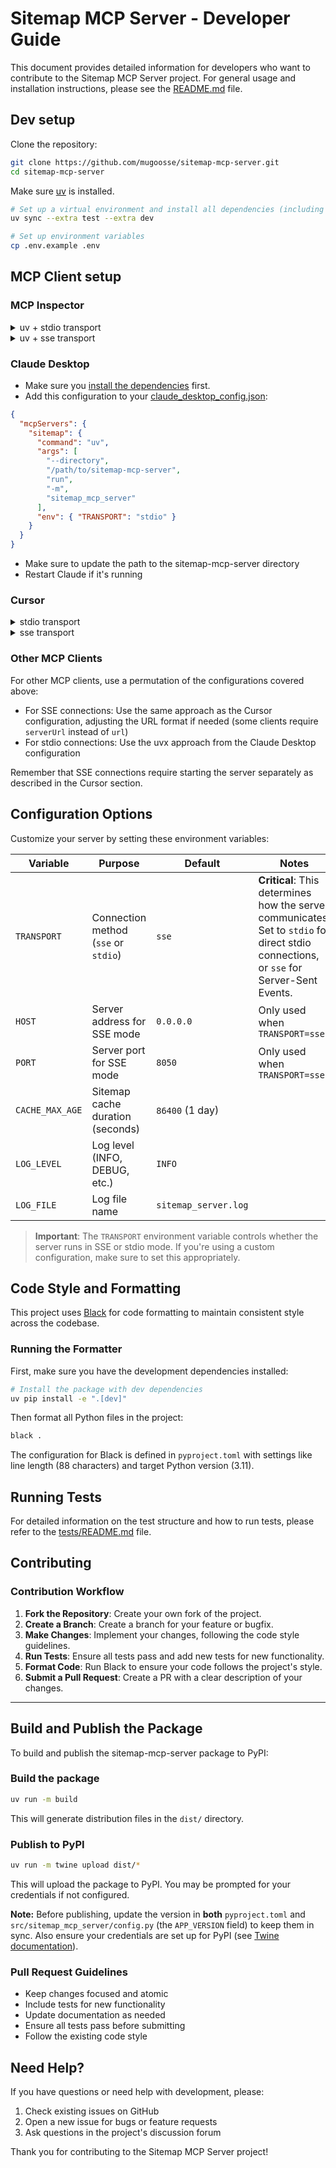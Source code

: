 # Sitemap MCP Server - Developer Guide

This document provides detailed information for developers who want to contribute to the Sitemap MCP Server project. For general usage and installation instructions, please see the [README.md](README.md) file.

## Dev setup

Clone the repository:
```bash
git clone https://github.com/mugoosse/sitemap-mcp-server.git
cd sitemap-mcp-server
```

Make sure [uv](https://docs.astral.sh/uv/getting-started/installation/) is installed.

```bash
# Set up a virtual environment and install all dependencies (including dev and test dependencies)
uv sync --extra test --extra dev

# Set up environment variables
cp .env.example .env
```

## MCP Client setup

### MCP Inspector

<details><summary>uv + stdio transport</summary>

```bash
# Start the server (update the path)
npx @modelcontextprotocol/inspector env TRANSPORT=stdio uv --directory /path/to/sitemap-mcp-server run -m sitemap_mcp_server
```

Open the MCP Inspector at http://127.0.0.1:6274, select `stdio` transport, and connect to the MCP server.

</details>

<details><summary>uv + sse transport</summary>

```bash
# Start the server
uv run -m sitemap_mcp_server

# Start the MCP Inspector in a separate terminal
npx @modelcontextprotocol/inspector connect http://127.0.0.1:8050
```

Open the MCP Inspector at http://127.0.0.1:6274, select `sse` transport, and connect to the MCP server.

</details>

### Claude Desktop

- Make sure you [install the dependencies](#1-install-the-server) first.
- Add this configuration to your [claude_desktop_config.json](https://modelcontextprotocol.io/quickstart/user#2-add-the-filesystem-mcp-server):

```json
{
  "mcpServers": {
    "sitemap": {
      "command": "uv",
      "args": [
        "--directory",
        "/path/to/sitemap-mcp-server",
        "run",
        "-m",
        "sitemap_mcp_server"
      ],
      "env": { "TRANSPORT": "stdio" }
    }
  }
}
```
- Make sure to update the path to the sitemap-mcp-server directory
- Restart Claude if it's running

### Cursor

<details><summary>stdio transport</summary>

Add this configuration to your Cursor settings:
```json
{
  "mcpServers": {
    "sitemap-uv-local": {
      "command": "uv",
      "args": [
        "--directory",
        "/Users/mgo/Documents/coding/mcp/sitemap-mcp-server",
        "run",
        "-m",
        "sitemap_mcp_server"
      ],
      "env": {
        "TRANSPORT": "stdio"
      }
    }
  }
}
```

</details>

<details><summary>sse transport</summary>

Add this configuration to your Cursor settings:
```json
{
  "mcpServers": {
    "sitemap": {
      "transport": "sse",
      "url": "http://localhost:8050/sse"
    }
  }
}
```

Start the server
```bash
uv run -m sitemap_mcp_server
```

</details>

### Other MCP Clients

For other MCP clients, use a permutation of the configurations covered above:

- For SSE connections: Use the same approach as the Cursor configuration, adjusting the URL format if needed (some clients require `serverUrl` instead of `url`)
- For stdio connections: Use the uvx approach from the Claude Desktop configuration

Remember that SSE connections require starting the server separately as described in the Cursor section.

## Configuration Options

Customize your server by setting these environment variables:

| Variable | Purpose | Default | Notes |
|----------|---------|--------|--------|
| `TRANSPORT` | Connection method (`sse` or `stdio`) | `sse` | **Critical**: This determines how the server communicates. Set to `stdio` for direct stdio connections, or `sse` for Server-Sent Events. |
| `HOST` | Server address for SSE mode | `0.0.0.0` | Only used when `TRANSPORT=sse` |
| `PORT` | Server port for SSE mode | `8050` | Only used when `TRANSPORT=sse` |
| `CACHE_MAX_AGE` | Sitemap cache duration (seconds) | `86400` (1 day) | |
| `LOG_LEVEL` | Log level (INFO, DEBUG, etc.) | `INFO` | |
| `LOG_FILE` | Log file name | `sitemap_server.log` | |

> **Important**: The `TRANSPORT` environment variable controls whether the server runs in SSE or stdio mode. If you're using a custom configuration, make sure to set this appropriately.



## Code Style and Formatting

This project uses [Black](https://black.readthedocs.io/) for code formatting to maintain consistent style across the codebase.

### Running the Formatter

First, make sure you have the development dependencies installed:

```bash
# Install the package with dev dependencies
uv pip install -e ".[dev]"
```

Then format all Python files in the project:

```bash
black .
```

The configuration for Black is defined in `pyproject.toml` with settings like line length (88 characters) and target Python version (3.11).

## Running Tests

For detailed information on the test structure and how to run tests, please refer to the [tests/README.md](tests/README.md) file.

## Contributing

### Contribution Workflow

1. **Fork the Repository**: Create your own fork of the project.
2. **Create a Branch**: Create a branch for your feature or bugfix.
3. **Make Changes**: Implement your changes, following the code style guidelines.
4. **Run Tests**: Ensure all tests pass and add new tests for new functionality.
5. **Format Code**: Run Black to ensure your code follows the project's style.
6. **Submit a Pull Request**: Create a PR with a clear description of your changes.

---

## Build and Publish the Package

To build and publish the sitemap-mcp-server package to PyPI:

### Build the package
```bash
uv run -m build
```
This will generate distribution files in the `dist/` directory.

### Publish to PyPI
```bash
uv run -m twine upload dist/*
```
This will upload the package to PyPI. You may be prompted for your credentials if not configured.

**Note:** Before publishing, update the version in **both** `pyproject.toml` and `src/sitemap_mcp_server/config.py` (the `APP_VERSION` field) to keep them in sync. Also ensure your credentials are set up for PyPI (see [Twine documentation](https://twine.readthedocs.io/en/stable/)).


### Pull Request Guidelines

- Keep changes focused and atomic
- Include tests for new functionality
- Update documentation as needed
- Ensure all tests pass before submitting
- Follow the existing code style

## Need Help?

If you have questions or need help with development, please:

1. Check existing issues on GitHub
2. Open a new issue for bugs or feature requests
3. Ask questions in the project's discussion forum

Thank you for contributing to the Sitemap MCP Server project!



